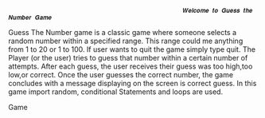                                                      𝑾𝒆𝒍𝒄𝒐𝒎𝒆 𝒕𝒐 𝑮𝒖𝒆𝒔𝒔 𝒕𝒉𝒆 𝑵𝒖𝒎𝒃𝒆𝒓 𝑮𝒂𝒎𝒆    

Guess The Number game is a classic game where someone selects a random number within a specified range. This range could me anything from 1 to 20 or 1 to 100. If user wants to quit the game simply type quit. The Player (or the user) tries to guess that number within a certain  number of attempts. After each guess, the user receives their guess was too high,too low,or correct. Once the user guesses the correct number, the game concludes with a message displaying on the screen is correct guess. In this game import random, conditional Statements and loops are used.

Game

